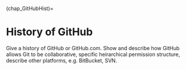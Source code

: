 (chap_GitHubHist)=
# History of GitHub

Give a history of GitHub or GitHub.com. Show and describe how GitHub allows Git to be collaborative, specific heirarchical permission structure, describe other platforms, e.g. BitBucket, SVN.
